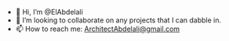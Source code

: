 - 👋 Hi, I’m @ElAbdelali
- 💞️ I’m looking to collaborate on any projects that I can dabble in.
- 📫 How to reach me: ArchitectAbdelali@gmail.com

<!---
ElAbdelali/ElAbdelali is a ✨ special ✨ repository because its `README.md` (this file) appears on your GitHub profile.
You can click the Preview link to take a look at your changes.
--->
